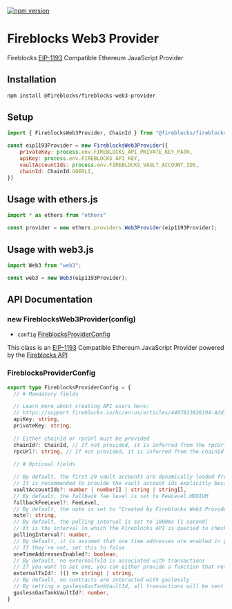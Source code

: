 [![npm version](https://badge.fury.io/js/@fireblocks%2Ffireblocks-web3-provider.svg)](https://badge.fury.io/js/@fireblocks%2Ffireblocks-web3-provider)

# Fireblocks Web3 Provider

Fireblocks [EIP-1193](https://eips.ethereum.org/EIPS/eip-1193) Compatible Ethereum JavaScript Provider

## Installation
```bash
npm install @fireblocks/fireblocks-web3-provider
```

## Setup
```js
import { FireblocksWeb3Provider, ChainId } from "@fireblocks/fireblocks-web3-provider";

const eip1193Provider = new FireblocksWeb3Provider({
    privateKey: process.env.FIREBLOCKS_API_PRIVATE_KEY_PATH,
    apiKey: process.env.FIREBLOCKS_API_KEY,
    vaultAccountIds: process.env.FIREBLOCKS_VAULT_ACCOUNT_IDS,
    chainId: ChainId.GOERLI,
})
```

## Usage with ethers.js
```js
import * as ethers from "ethers"

const provider = new ethers.providers.Web3Provider(eip1193Provider);
```

## Usage with web3.js
```js
import Web3 from "web3";

const web3 = new Web3(eip1193Provider);
```

## API Documentation

### new FireblocksWeb3Provider(config)

- `config` [FireblocksProviderConfig](#FireblocksProviderConfig)

This class is an [EIP-1193](https://eips.ethereum.org/EIPS/eip-1193) Compatible Ethereum JavaScript Provider powered by the [Fireblocks API](https://docs.fireblocks.com/api/)

### FireblocksProviderConfig

```ts
export type FireblocksProviderConfig = {
  // # Mandatory fields

  // Learn more about creating API users here: 
  // https://support.fireblocks.io/hc/en-us/articles/4407823826194-Adding-new-API-users
  apiKey: string,
  privateKey: string,
  
  // Either chainId or rpcUrl must be provided
  chainId?: ChainId, // If not provided, it is inferred from the rpcUrl
  rpcUrl?: string, // If not provided, it is inferred from the chainId
  
  // # Optional fields

  // By default, the first 20 vault accounts are dynamically loaded from the Fireblocks API
  // It is recommended to provide the vault account ids explicitly because it helps avoid unnecessary API calls
  vaultAccountIds?: number | number[] | string | string[],
  // By default, the fallback fee level is set to FeeLevel.MEDIUM
  fallbackFeeLevel?: FeeLevel,
  // By default, the note is set to "Created by Fireblocks Web3 Provider"
  note?: string,
  // By default, the polling interval is set to 1000ms (1 second)
  // It is the interval in which the Fireblocks API is queried to check the status of transactions
  pollingInterval?: number,
  // By default, it is assumed that one time addresses are enabled in your workspace
  // If they're not, set this to false
  oneTimeAddressesEnabled?: boolean,
  // By default, no externalTxId is associated with transactions
  // If you want to set one, you can either provide a function that returns a string, or provide a string directly
  externalTxId?: (() => string) | string,
  // By default, no contracts are interacted with gaslessly
  // By setting a gaslessGasTankVaultId, all transactions will be sent gaslessly, relayed via the provided vault account
  gaslessGasTankVaultId?: number,
}
```
